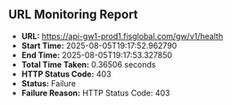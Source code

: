 ## URL Monitoring Report

- **URL:** https://api-gw1-prod1.fisglobal.com/gw/v1/health
- **Start Time:** 2025-08-05T19:17:52.962790
- **End Time:** 2025-08-05T19:17:53.327850
- **Total Time Taken:** 0.36506 seconds
- **HTTP Status Code:** 403
- **Status:** Failure
- **Failure Reason:** HTTP Status Code: 403
